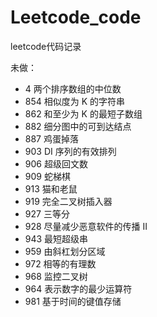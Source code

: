 # Leetcode_code
leetcode代码记录

未做：
* 4 两个排序数组的中位数
*	854	相似度为 K 的字符串    
*	862	和至少为 K 的最短子数组   
* 882 细分图中的可到达结点
*	887	鸡蛋掉落  
* 903	DI 序列的有效排列    
* 906 超级回文数
* 909 蛇梯棋
* 913	猫和老鼠    
* 919	完全二叉树插入器    
* 927 三等分
* 928 尽量减少恶意软件的传播 II 
* 943 最短超级串
* 959	由斜杠划分区域    
* 972 相等的有理数
* 968 监控二叉树
* 964 表示数字的最少运算符 
* 981 基于时间的键值存储
